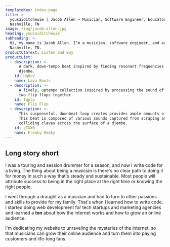 ```yaml
---
templateKey: index-page
title: >-
  yousaiditchewie | Jacob Allen — Musician, Software Engineer, Educator from
  Nashville, TN
image: /img/jacob-allen.jpg
heading: yousaiditchewie
subheading: >-
  Hi, my name is Jacob Allen. I’m a musician, software engineer, and author from
  Nashville, TN.
productCtaText: Listen and Buy
productList:
  - description: >-
      A dark, down-tempo beat inspired by finding resonant frequencies in a
      djembe.
    id: HqUcV
    name: Lava Boots
  - description: >-
      A lively, uptempo collection inspired by processing the sound of hitting
      two flip flops together.
    id: tqptp
    name: Flip Flop
  - description: >-
      This suspenseful, downbeat loop creates provides ample amounts of tension.
      This beat is composed of various sounds captured from scraping and
      colliding claves across the surface of a djembe.
    id: zTXXB
    name: Freaky Deaky
---
```


## Long story short

I was a touring and session drummer for a season, and now I write code for a living. The thing about being a musician is there's no clear path to doing it for money in such a way that's steady and sustainable. Most people will attribute success to being in the right place at the right time or knowing the right people.

I went through a draught as a musician and had to turn to other passions and skills to provide for my family. That's when I learned how to write code. I started doing web development for tech startups and marketing agencies and learned a **ton** about how the internet works and how to grow an online audience.

I'm dedicating my website to unraveling the mysteries of the internet, so that musicians can grow their online audience and turn them into paying customers and life-long fans.
